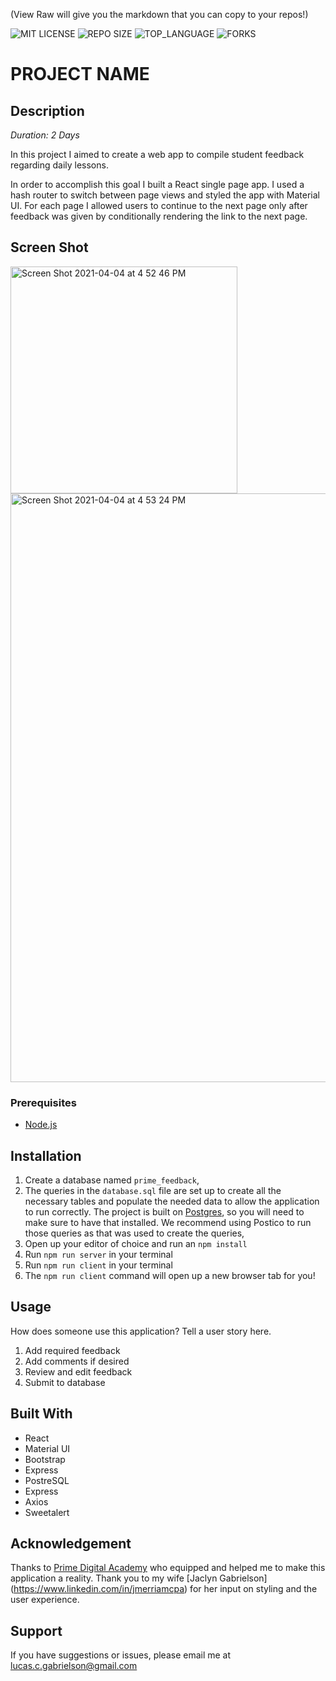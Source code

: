 (View Raw will give you the markdown that you can copy to your repos!)


![MIT LICENSE](https://img.shields.io/github/license/lucasgabrielson/redux-feedback-loop.svg?style=flat-square)
![REPO SIZE](https://img.shields.io/github/repo-size/lucasgabrielson/redux-feedback-loop.svg?style=flat-square)
![TOP_LANGUAGE](https://img.shields.io/github/languages/top/lucasgabrielson/redux-feedback-loop.svg?style=flat-square)
![FORKS](https://img.shields.io/github/forks/lucasgabrielson/redux-feedback-loop.svg?style=social)

# PROJECT NAME

## Description

_Duration: 2 Days_

In this project I aimed to create a web app to compile student feedback regarding daily lessons.

In order to accomplish this goal I built a React single page app. I used a hash router to switch between page views and styled the app with Material UI. For each page I allowed users to continue to the next page only after feedback was given by conditionally rendering the link to the next page.

## Screen Shot

<img width="363" alt="Screen Shot 2021-04-04 at 4 52 46 PM" src="https://user-images.githubusercontent.com/74149109/113522478-57f7ea00-9566-11eb-973f-a078245c894b.png">
<img width="942" alt="Screen Shot 2021-04-04 at 4 53 24 PM" src="https://user-images.githubusercontent.com/74149109/113522481-58908080-9566-11eb-9a8f-081850f79855.png">

### Prerequisites

- [Node.js](https://nodejs.org/en/)

## Installation

1. Create a database named `prime_feedback`,
2. The queries in the `database.sql` file are set up to create all the necessary tables and populate the needed data to allow the application to run correctly. The project is built on [Postgres](https://www.postgresql.org/download/), so you will need to make sure to have that installed. We recommend using Postico to run those queries as that was used to create the queries, 
3. Open up your editor of choice and run an `npm install`
4. Run `npm run server` in your terminal
5. Run `npm run client` in your terminal
6. The `npm run client` command will open up a new browser tab for you!

## Usage
How does someone use this application? Tell a user story here.

1. Add required feedback
2. Add comments if desired
3. Review and edit feedback
4. Submit to database


## Built With

- React
- Material UI
- Bootstrap
- Express
- PostreSQL
- Express
- Axios
- Sweetalert

## Acknowledgement
Thanks to [Prime Digital Academy](www.primeacademy.io) who equipped and helped me to make this application a reality. Thank you to my wife [Jaclyn Gabrielson] (https://www.linkedin.com/in/jmerriamcpa) for her input on styling and the user experience.

## Support
If you have suggestions or issues, please email me at lucas.c.gabrielson@gmail.com
